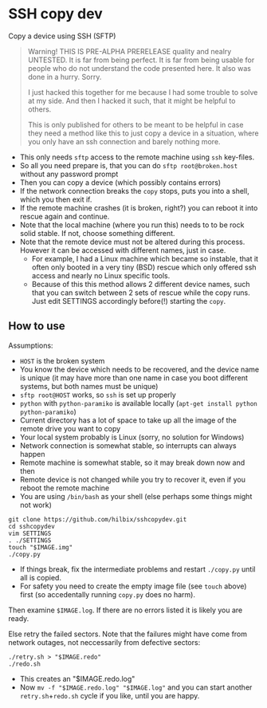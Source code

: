 # SSH copy dev

Copy a device using SSH (SFTP)

> Warning!  THIS IS PRE-ALPHA PRERELEASE quality and nealry UNTESTED.  It is far from being perfect.
> It is far from being usable for people who do not understand the code presented here.  It also was done in a hurry.  Sorry.
>
> I just hacked this together for me because I had some trouble to solve at my side.
> And then I hacked it such, that it might be helpful to others.
>
> This is only published for others to be meant to be helpful in case they need a method like this to just copy a device in a situation, where you only have an ssh connection and barely nothing more.

- This only needs `sftp` access to the remote machine using `ssh` key-files.
- So all you need prepare is, that you can do `sftp root@broken.host` without any password prompt
- Then you can copy a device (which possibly contains errors)
- If the network connection breaks the `copy` stops, puts you into a shell, which you then exit if.
- If the remote machine crashes (it is broken, right?) you can reboot it into rescue again and continue.
- Note that the local machine (where you run this) needs to to be rock solid stable.  If not, choose something different.
- Note that the remote device must not be altered during this process.  However it can be accessed with different names, just in case.
  - For example, I had a Linux machine which became so instable, that it often only booted in a very tiny (BSD) rescue which only offered ssh access and nearly no Linux specific tools.
  - Because of this this method allows 2 different device names, such that you can switch between 2 sets of rescue while the copy runs.  Just edit SETTINGS accordingly before(!) starting the `copy`.

## How to use

Assumptions:

- `HOST` is the broken system
- You know the device which needs to be recovered, and the device name is unique (it may have more than one name in case you boot different systems, but both names must be unique)
- `sftp root@HOST` works, so `ssh` is set up properly
- `python` with `python-paramiko` is available locally (`apt-get install python python-paramiko`)
- Current directory has a lot of space to take up all the image of the remote drive you want to copy
- Your local system probably is Linux (sorry, no solution for Windows)
- Network connection is somewhat stable, so interrupts can always happen
- Remote machine is somewhat stable, so it may break down now and then
- Remote device is not changed while you try to recover it, even if you reboot the remote machine
- You are using `/bin/bash` as your shell (else perhaps some things might not work)


```
git clone https://github.com/hilbix/sshcopydev.git
cd sshcopydev
vim SETTINGS
. ./SETTINGS
touch "$IMAGE.img"
./copy.py
```

- If things break, fix the intermediate problems and restart `./copy.py` until all is copied.
- For safety you need to create the empty image file (see `touch` above) first (so accedentally running `copy.py` does no harm). 

Then examine `$IMAGE.log`.  If there are no errors listed it is likely you are ready.

Else retry the failed sectors.  Note that the failures might have come from network outages, not neccessarily from defective sectors:

```
./retry.sh > "$IMAGE.redo"
./redo.sh
```

- This creates an "$IMAGE.redo.log"
- Now `mv -f "$IMAGE.redo.log" "$IMAGE.log"` and you can start another `retry.sh`+`redo.sh` cycle if you like, until you are happy.

